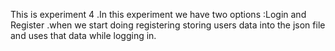 This is experiment 4 .In this experiment we have two options :Login and Register .when we start doing registering storing users data into the json file and uses that data while logging in.
